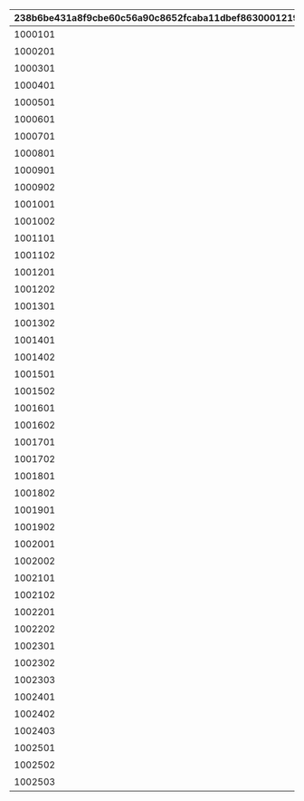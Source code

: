 |238b6be431a8f9cbe60c56a90c8652fcaba11dbef86300012192fa57aefb60f7|335f2bb2d4475b4b7dd16cf2d82a51c8c45fa80cbe965e030d88f31f8848d0a2|77df7aa084a8b88a7afed41e2c5a0c9e8e335dad7f84cdfe1b00efb350655949|1dd71716ff8057e354ab6a5a0c078f7d0f13f330457e67a3eff13149c7eb847e|fab1d6d223a71957e7a87dae13eaf0f3bbcf01017f0f590659c73f8bc060c6e5|7045a56752b8d74e46bcc20908ebf7f97700d5eb635e98ad857cbabaf22d3a81|9401a345ffaf1529e3bb130cd3e348a5a1f8d49a8ba428c320d0e93a64edb975|
| --- | --- | --- | --- | --- | --- | --- |
|1000101|10001|1|ふっふっふ、これでカヤぴぃとボスを見返してやるです！|vo_minigame_1004|vo_minigame_1004_top_1_000|2|
|1000201|10002|1|しりとりでの戦い、お兄さんにも手伝ってもらうです|vo_minigame_1004|vo_minigame_1004_top_1_003|2|
|1000301|10003|2|どんなケンカも売られた以上は買うのが喧嘩屋だ！やってやるぜ！|vo_minigame_1004|vo_minigame_1004_top_1_004|1|
|1000401|10004|2|石板でしりとりか……イノリのヤツおもしろいこと考えるな|vo_minigame_1004|vo_minigame_1004_top_1_005|1|
|1000501|10005|2|しりとりだろうがなんだろうが返り討ちにしてやるぜ|vo_minigame_1004|vo_minigame_1004_top_1_006|1|
|1000601|10006|3|ぐもも……（オデ、ハラヘッタ）|vo_minigame_1004|vo_minigame_1004_top_1_007|2|
|1000701|10007|3|ぐもももも（シリトリ タノシイ）|vo_minigame_1004|vo_minigame_1004_top_1_008|2|
|1000801|10008|3|ぐもももも！（イノリ イイヤツ）|vo_minigame_1004|vo_minigame_1004_top_1_009|2|
|1000901|10009|1|カヤぴぃ相手でも手加減しないです|vo_minigame_1004|vo_minigame_1004_top_2_010|2|
|1000902|10009|2|上等だ！やるからには本気で来いよな|vo_minigame_1004|vo_minigame_1004_top_2_011|1|
|1001001|10010|1|カヤぴぃ、謝るなら今のうちです|vo_minigame_1004|vo_minigame_1004_top_2_012|2|
|1001002|10010|2|イノリこそ泣きを入れるなら今のうちだぜ？|vo_minigame_1004|vo_minigame_1004_top_2_013|1|
|1001101|10011|1|カヤぴぃ、これからは知性の時代ですよ？|vo_minigame_1004|vo_minigame_1004_top_2_014|2|
|1001102|10011|2|待て！オレがバカみたいにいうな！！|vo_minigame_1004|vo_minigame_1004_top_2_015|1|
|1001201|10012|1|さあ、あたしたちの力を見せてやるです|vo_minigame_1004|vo_minigame_1004_top_2_016|1|
|1001202|10012|3|ぐも！（マカセロ！）|vo_minigame_1004|vo_minigame_1004_top_2_017|2|
|1001301|10013|1|よしよし、いいですようまくできたらチョコをあげるです！|vo_minigame_1004|vo_minigame_1004_top_2_018|1|
|1001302|10013|3|ぐも！（オデ チョコスキ）|vo_minigame_1004|vo_minigame_1004_top_2_019|2|
|1001401|10014|2|なあイノリ……もしかして当初の目的見失ってないよな？|vo_minigame_1004|vo_minigame_1004_top_2_023|1|
|1001402|10014|1|もちろん覚えてるですカヤぴぃを倒し我々の知能を証明するです|vo_minigame_1004|vo_minigame_1004_top_2_024|2|
|1001501|10015|2|いくらイノリ相手でも勝ちを譲る気はないからな！|vo_minigame_1004|vo_minigame_1004_top_2_025|1|
|1001502|10015|1|望むところです手加減はなしですよ|vo_minigame_1004|vo_minigame_1004_top_2_026|2|
|1001601|10016|2|へっ、なかなかやるじゃねえか|vo_minigame_1004|vo_minigame_1004_top_2_027|1|
|1001602|10016|1|カヤぴぃも思ったよりやるですね！|vo_minigame_1004|vo_minigame_1004_top_2_028|2|
|1001701|10017|2|お～い、ドラゴンもどき？|vo_minigame_1004|vo_minigame_1004_top_2_029|1|
|1001702|10017|3|ぐもっ！？（ヒッ！）|vo_minigame_1004|vo_minigame_1004_top_2_030|2|
|1001801|10018|2|いやあ、あんときは悪かったなはっはっは|vo_minigame_1004|vo_minigame_1004_top_2_031|1|
|1001802|10018|3|ぐももも……（かやピィ コワカッタ）|vo_minigame_1004|vo_minigame_1004_top_2_032|2|
|1001901|10019|2|お前ってさ……ほんとマヌケな顔してるよな|vo_minigame_1004|vo_minigame_1004_top_2_033|1|
|1001902|10019|3|ぐも……（オマエガ イウカ）|vo_minigame_1004|vo_minigame_1004_top_2_034|2|
|1002001|10020|3|ぐも……（ハラヘッタ チョコホシイ）|vo_minigame_1004|vo_minigame_1004_top_2_044|2|
|1002002|10020|2|なんだ？眠いのか？|vo_minigame_1004|vo_minigame_1004_top_2_045|1|
|1002101|10021|3|ぐもも（コイツ……キケン）|vo_minigame_1004|vo_minigame_1004_top_2_046|2|
|1002102|10021|2|うん？　なんだ？オレの舎弟にでもなりたいのか？|vo_minigame_1004|vo_minigame_1004_top_2_047|1|
|1002201|10022|3|ぐも…（かやピィノウキン）|vo_minigame_1004|vo_minigame_1004_top_2_048|2|
|1002202|10022|2|おい、今失礼なこと考えてるだろ？|vo_minigame_1004|vo_minigame_1004_top_2_049|1|
|1002301|10023|2|なあ、これいつまで続けるんだ？|vo_minigame_1004|vo_minigame_1004_top_3_058|1|
|1002302|10023|1|カヤぴぃが降参するまでです！|vo_minigame_1004|vo_minigame_1004_top_3_059|2|
|1002303|10023|3|ぐもも！（コウサンシロ！）|vo_minigame_1004|vo_minigame_1004_top_3_060|2|
|1002401|10024|3|ぐも！（イノリ チョコホシイ）|vo_minigame_1004|vo_minigame_1004_top_3_065|2|
|1002402|10024|1|しょうがないですね、食べ過ぎはダメですよ|vo_minigame_1004|vo_minigame_1004_top_3_066|1|
|1002403|10024|2|土産のチョコ、そうとう気に入ったみたいだな|vo_minigame_1004|vo_minigame_1004_top_3_067|1|
|1002501|10025|3|ぐも！（かやピィニハ マケナイ！）|vo_minigame_1004|vo_minigame_1004_top_3_068|2|
|1002502|10025|2|お？なんだ？腹でも減ってるのか？|vo_minigame_1004|vo_minigame_1004_top_3_069|1|
|1002503|10025|1|……全然話が通じてないです|vo_minigame_1004|vo_minigame_1004_top_3_070|2|